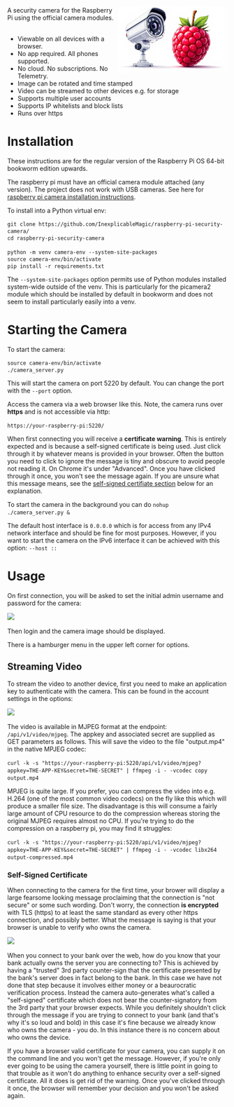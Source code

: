 <img align="right" width="250px" src="docs/security-camera-with-raspberry.jpg">
A security camera for the Raspberry Pi using the official camera modules.<br><br>

- Viewable on all devices with a browser.
- No app required. All phones supported.
- No cloud. No subscriptions. No Telemetry.
- Image can be rotated and time stamped
- Video can be streamed to other devices e.g. for storage
- Supports multiple user accounts
- Supports IP whitelists and block lists
- Runs over https

# Installation

These instructions are for the regular version of the Raspberry Pi OS 64-bit bookworm edition upwards. 

The raspberry pi must have an official camera module attached (any version). The project does not work with USB cameras. See here for [raspberry pi camera installation instructions](https://leoncode.co.uk/articles/installing-the-raspberry-pi-camera-module/).

To install into a Python virtual env:

```
git clone https://github.com/InexplicableMagic/raspberry-pi-security-camera/
cd raspberry-pi-security-camera

python -m venv camera-env --system-site-packages
source camera-env/bin/activate
pip install -r requirements.txt
```

The ```--system-site-packages``` option permits use of Python modules installed system-wide outside of the venv. This is particularly for the picamera2 module which should be installed by default in bookworm and does not seem to install particularly easily into a venv.

# Starting the Camera

To start the camera:

```
source camera-env/bin/activate
./camera_server.py
```

This will start the camera on port 5220 by default. You can change the port with the ```--port``` option.

Access the camera via a web browser like this. Note, the camera runs over **https** and is not accessible via http:

```https://your-raspberry-pi:5220/```

When first connecting you will receive a **certificate warning**. This is entirely expected and is because a self-signed certificate is being used. Just click through it by whatever means is provided in your browser. Often the button you need to click to ignore the message is tiny and obscure to avoid people not reading it. On Chrome it's under "Advanced". Once you have clicked through it once, you won't see the message again. If you are unsure what this message means, see the [self-signed certifiate section](#Self-Signed-Certificate) below for an explanation.

To start the camera in the background you can do ```nohup ./camera_server.py &```

The default host interface is ```0.0.0.0``` which is for access from any IPv4 network interface and should be fine for most purposes. However, if you want to start the camera on the IPv6 interface it can be achieved with this option: ```--host ::```


# Usage

On first connection, you will be asked to set the initial admin username and password for the camera:

<img src="docs/set-admin-password.png" width="200px" >

Then login and the camera image should be displayed.

There is a hamburger menu in the upper left corner for options.

## Streaming Video

To stream the video to another device, first you need to make an application key to authenticate with the camera. This can be found in the account settings in the options:

<img width="400px" src="docs/app-key-and-secret.png">

The video is available in MJPEG format at the endpoint: ```/api/v1/video/mjpeg```. The appkey and associated secret are supplied as GET parameters as follows. This will save the video to the file "output.mp4" in the native MPJEG codec:

```curl -k -s "https://your-raspberry-pi:5220/api/v1/video/mjpeg?appkey=THE-APP-KEY&secret=THE-SECRET" | ffmpeg -i - -vcodec copy output.mp4```

MPJEG is quite large. If you prefer, you can compress the video into e.g. H.264 (one of the most common video codecs) on the fly like this which will produce a smaller file size. The disadvantage is this will consume a fairly large amount of CPU resource to do the compression whereas storing the original MJPEG requires almost no CPU. If you're trying to do the compression on a raspberry pi, you may find it struggles:

```curl -k -s "https://your-raspberry-pi:5220/api/v1/video/mjpeg?appkey=THE-APP-KEY&secret=THE-SECRET" | ffmpeg -i - -vcodec libx264 output-compressed.mp4```

### Self-Signed Certificate

When connecting to the camera for the first time, your brower will display a large fearsome looking message proclaiming that the connection is "not secure" or some such wording. Don't worry, the connection **is encrypted** with TLS (https) to at least the same standard as every other https connection, and possibly better. What the message is saying is that your browser is unable to verify who owns the camera.

<img width="200px" src="docs/chrome-mobile-connection-not-secure.png">

When you connect to your bank over the web, how do you know that your bank actually owns the server you are connecting to? This is achieved by having a "trusted" 3rd party counter-sign that the certificate presented by the bank's server does in fact belong to the bank. In this case we have not done that step because it involves either money or a beaurocratic verification process. Instead the camera auto-generates what's called a "self-signed" certificate which does not bear the counter-signatory from the 3rd party that your browser expects. While you definitely shouldn't click through the message if you are trying to connect to your bank (and that's why it's so loud and bold) in this case it's fine because we already know who owns the camera - you do. In this instance there is no concern about who owns the device.

If you have a browser valid certificate for your camera, you can supply it on the command line and you won't get the message. However, if you're only ever going to be using the camera yourself, there is little point in going to that trouble as it won't do anything to enhance security over a self-signed certificate. All it does is get rid of the warning. Once you've clicked through it once, the browser will remember your decision and you won't be asked again.

